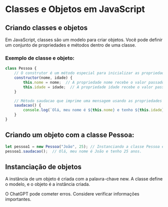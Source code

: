 # Classes e Objetos em JavaScript

## Criando classes e objetos
Em JavaScript, classes são um modelo para criar objetos. Você pode definir um conjunto de propriedades e métodos dentro de uma classe.

### Exemplo de classe e objeto:
```javascript
class Pessoa {
    // O construtor é um método especial para inicializar as propriedades do objeto.
    constructor(nome, idade) {
        this.nome = nome;  // A propriedade nome recebe o valor passado ao instanciar a classe
        this.idade = idade;  // A propriedade idade recebe o valor passado ao instanciar a classe
    }

    // Método saudacao que imprime uma mensagem usando as propriedades do objeto
    saudacao() {
        console.log(`Olá, meu nome é ${this.nome} e tenho ${this.idade} anos.`);
    }
}
```

## Criando um objeto com a classe Pessoa:
```javascript
let pessoa1 = new Pessoa("João", 25); // Instanciando a classe Pessoa e passando os valores para nome e idade
pessoa1.saudacao();  // Olá, meu nome é João e tenho 25 anos.
```

## Instanciação de objetos
A instância de um objeto é criada com a palavra-chave new. A classe define o modelo, e o objeto é a instância criada.








O ChatGPT pode cometer erros. Considere verificar informações importantes.
